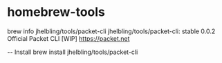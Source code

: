 # homebrew-tools

brew info jhelbling/tools/packet-cli
jhelbling/tools/packet-cli: stable 0.0.2
Official Packet CLI [WIP]
https://packet.net


-- Install
brew install jhelbling/tools/packet-cli
